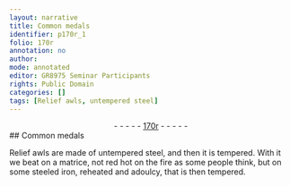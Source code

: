 ```yaml
---
layout: narrative
title: Common medals
identifier: p170r_1
folio: 170r
annotation: no
author:
mode: annotated
editor: GR8975 Seminar Participants
rights: Public Domain
categories: []
tags: [Relief awls, untempered steel]
---
```


 <div class="folio" align="center">- - - - - <a href="http://gallica.bnf.fr/ark:/12148/btv1b10500001g/f345.image" target="_blank">170r</a> - - - - - </div> 
## Common medals

 
<span class="material">Relief awls</span> are made of <span class="material">untempered steel</span>, and then it is tempered. With it we beat on a <span class="tool">matrice</span>, not red hot on the fire as some people think, but on some <span class="tool">steeled iron</span>, reheated and adoulcy, that is then tempered.
 
